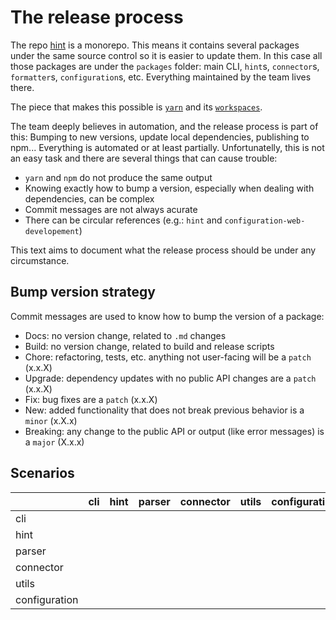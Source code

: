 # The release process

The repo [hint][hint] is a monorepo. This means it contains several packages under the same source control so it is easier to update them. In this case all those packages are under the `packages` folder: main CLI, `hint`s, `connector`s, `formatter`s, `configuration`s, etc. Everything maintained by the team lives there.

The piece that makes this possible is [`yarn`][yarn] and its [`workspaces`][yarn-workspaces].

The team deeply believes in automation, and the release process is part of this: Bumping
to new versions, update local dependencies, publishing to npm... Everything is automated or at least partially. Unfortunatelly, this is not an easy task and there are several things that can cause trouble:

* `yarn` and `npm` do not produce the same output
* Knowing exactly how to bump a version, especially when dealing with dependencies, can be complex
* Commit messages are not always acurate
* There can be circular references (e.g.: `hint` and `configuration-web-developement`)

This text aims to document what the release process should be under any circumstance.

## Bump version strategy

Commit messages are used to know how to bump the version of a package:

* Docs: no version change, related to `.md` changes
* Build: no version change, related to build and release scripts
* Chore: refactoring, tests, etc. anything not user-facing will be a `patch` (x.x.X)
* Upgrade: dependency updates with no public API changes are a `patch` (x.x.X)
* Fix: bug fixes are a `patch` (x.x.X)
* New: added functionality that does not break previous behavior is a `minor` (x.X.x)
* Breaking: any change to the public API or output (like error messages) is a `major` (X.x.x)

## Scenarios




|               | cli | hint | parser | connector | utils | configuration |
|---------------|-----|------|--------|-----------|-------|---------------|
| cli           |     |      |        |           |       |               |
| hint          |     |      |        |           |       |               |
| parser        |     |      |        |           |       |               |
| connector     |     |      |        |           |       |               |
| utils         |     |      |        |           |       |               |
| configuration |     |      |        |           |       |               |




<!-- link labels -->
[hint]: https://github.com/webhintio/hint
[yarn]: https://yarnpkg.com
[yarn-workspaces]: https://yarnpkg.com/lang/en/docs/workspaces/